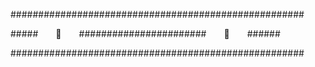 #####################################################

#####&emsp;&emsp;:chicken:&emsp;&emsp;#######################&emsp;&emsp;:chicken:&emsp;&emsp;######

#####################################################
